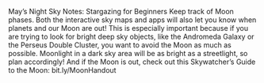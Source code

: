 May’s Night Sky Notes: Stargazing for Beginners 
 Keep track of Moon phases. Both the interactive sky maps and apps will also let you know when planets and our Moon are out! This is especially important because if you are trying to look for bright deep sky objects, like the Andromeda Galaxy or the Perseus Double Cluster, you want to avoid the Moon as much as possible. Moonlight in a dark sky area will be as bright as a streetlight, so plan accordingly! And if the Moon is out, check out this Skywatcher’s Guide to the Moon: bit.ly/MoonHandout